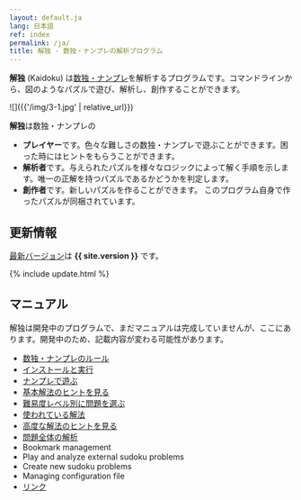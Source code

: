 ```yaml
---
layout: default.ja
lang: 日本語
ref: index
permalink: /ja/
title: 解独 - 数独・ナンプレの解析プログラム
---
```


**解独** (Kaidoku) は[数独・ナンプレ](rule)を解析するプログラムです。コマンドラインから、図のようなパズルで遊び、解析し、創作することができます。 

![]({{'/img/3-1.jpg' | relative_url}})

**解独**は数独・ナンプレの

* **プレイヤー**です。色々な難しさの数独・ナンプレで遊ぶことができます。困った時にはヒントをもらうことができます。
* **解析者**です。与えられたパズルを様々なロジックによって解く手順を示します。唯一の正解を持つパズルであるかどうかを判定します。
* **創作者**です。新しいパズルを作ることができます。 このプログラム自身で作ったパズルが同梱されています。

## 更新情報

[最新バージョン](https://pypi.python.org/pypi/kaidoku)は **{{ site.version }}** です。

{% include update.html %}

## [](#マニュアル)マニュアル

解独は開発中のプログラムで、まだマニュアルは完成していませんが、ここにあります。開発中のため、記載内容が変わる可能性があります。

- [数独・ナンプレのルール](rule)
- [インストールと実行](install)
- [ナンプレで遊ぶ](play)
- [基本解法のヒントを見る](basichint)
- [難易度レベル別に問題を選ぶ](level)
- [使われている解法](logic)
- [高度な解法のヒントを見る](advancedhint)
- [問題全体の解析](analysis)
- Bookmark management
- Play and analyze external sudoku problems
- Create new sudoku problems
- Managing configuration file
- [リンク](link)
